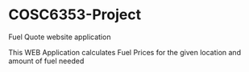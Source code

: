 # COSC6353-Project 
Fuel Quote website application

This WEB Application calculates Fuel Prices for the given location and amount of fuel needed
